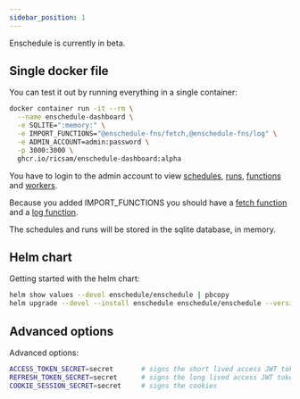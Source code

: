 ```yaml
---
sidebar_position: 1
---
```


Enschedule is currently in beta.

## Single docker file

You can test it out by running everything in a single container:

```bash
docker container run -it --rm \
  --name enschedule-dashboard \
  -e SQLITE=":memory:" \
  -e IMPORT_FUNCTIONS="@enschedule-fns/fetch,@enschedule-fns/log" \
  -e ADMIN_ACCOUNT=admin:password \
  -p 3000:3000 \
  ghcr.io/ricsam/enschedule-dashboard:alpha
```

You have to login to the admin account to view [schedules](./schedules), [runs](./runs), [functions](./functions) and [workers](./workers).

Because you added IMPORT_FUNCTIONS you should have a [fetch function](https://www.npmjs.com/package/@enschedule-fns/fetch) and a [log function](https://www.npmjs.com/package/@enschedule-fns/log).

The schedules and runs will be stored in the sqlite database, in memory.


## Helm chart

Getting started with the helm chart:

```bash
helm show values --devel enschedule/enschedule | pbcopy
helm upgrade --devel --install enschedule enschedule/enschedule --version v0.0.1-alpha --namespace enschedule -f tasks/values.yml
```


## Advanced options

Advanced options:
```bash
ACCESS_TOKEN_SECRET=secret       # signs the short lived access JWT token
REFRESH_TOKEN_SECRET=secret      # signs the long lived access JWT token
COOKIE_SESSION_SECRET=secret     # signs the cookies
```
